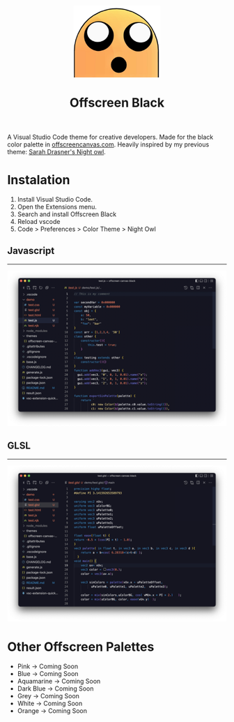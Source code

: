 <h1 align="center">
  <br>
    <img src="https://raw.githubusercontent.com/Anemolo/offscreen-black/main/logo.png?token=GHSAT0AAAAAABZB3CN2IYOJOWW4SDD4LCOYY2Q2G3Q" alt="logo" width="200">
  <br><br>
  Offscreen Black
  <br>
  <br>
</h1>

A Visual Studio Code theme for creative developers. Made for the black color palette in [offscreencanvas.com](https://offscreencanvas.com/). Heavily inspired by my previous theme: [Sarah Drasner's Night owl](https://github.com/sdras/night-owl-vscode-theme).

# Instalation 
1. Install Visual Studio Code.
2. Open the Extensions menu.
3. Search and install Offscreen Black
4. Reload vscode
5. Code > Preferences > Color Theme > Night Owl

## Javascript
---
![Offscreen Black for Javascript](./theme-javascript.png)
## GLSL
---
![Offscreen Black for GLSL](./theme-glsl.png)

# Other Offscreen Palettes

- Pink -> Coming Soon
- Blue -> Coming Soon
- Aquamarine -> Coming Soon
- Dark Blue -> Coming Soon
- Grey -> Coming Soon
- White -> Coming Soon
- Orange -> Coming Soon


